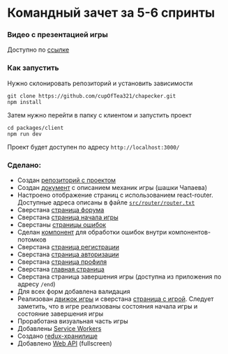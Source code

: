 # Командный зачет за 5-6 спринты

### Видео с презентацией игры

Доступно по [ссылке](https://youtu.be/GqNfWZfd21Y)

### Как запустить

Нужно склонировать репозиторий и установить зависимости
```
git clone https://github.com/cupOfTea321/chapecker.git
npm install
```
Затем нужно перейти в папку с клиентом и запустить проект
```
cd packages/client
npm run dev
```
Проект будет доступен по адресу `http://localhost:3000/`

### Сделано:
- Создан [репозиторий с проектом](https://github.com/cupOfTea321/chapecker)
- Создан [документ](https://github.com/cupOfTea321/chapecker/blob/main/docs/README.md) с описанием механик игры (шашки Чапаева)
- Настроено отображение страниц с использованием react-router. Доступные адреса описаны в файле [`src/router/router.txt`](/packages/client/src/router/router.tsx)
- Сверстана [страница форума](https://github.com/cupOfTea321/chapecker/tree/main/packages/client/src/pages/Forum)
- Сверстана [страница начала игры](https://github.com/cupOfTea321/chapecker/tree/main/packages/client/src/pages/StartScreen)
- Сверстаны [страницы ошибок](https://github.com/cupOfTea321/chapecker/tree/main/packages/client/src/pages/errors)
- Сделан [компонент](https://github.com/cupOfTea321/chapecker/tree/main/packages/client/src/components/ErrorBoundary) для обработки ошибок внутри компонентов-потомков
- Сверстана [страница регистрации](https://github.com/cupOfTea321/chapecker/tree/main/packages/client/src/pages/SignUp)
- Сверстана [страница авторизации](https://github.com/cupOfTea321/chapecker/tree/main/packages/client/src/pages/Login)
- Сверстана [страница профиля](https://github.com/cupOfTea321/chapecker/tree/main/packages/client/src/pages/Profile)
- Сверстана [главная страница](https://github.com/cupOfTea321/chapecker/tree/main/packages/client/src/pages/Main)
- Сверстана страница завершения игры (доступна из приложения по адресу `/end`)
- Для всех форм добавлена валидация
- Реализован [движок игры](https://github.com/cupOfTea321/chapecker/tree/main/packages/client/src/pages/Game/Engine) и сверстана [страница с игрой](https://github.com/cupOfTea321/chapecker/tree/main/packages/client/src/pages/Game). Следует заметить, что в игре реализованы состояния начала игры и состояние завершения игры
- Проработана визуальная часть игры
- Добавлены [Service Workers](https://github.com/cupOfTea321/chapecker/blob/main/packages/client/sw.ts)
- Создано [redux-хранилище](https://github.com/cupOfTea321/chapecker/tree/main/packages/client/src/redux)
- Добавлено [Web API](https://github.com/cupOfTea321/chapecker/blob/main/packages/client/src/utils/fullscreenHook.ts) (fullscreen)


